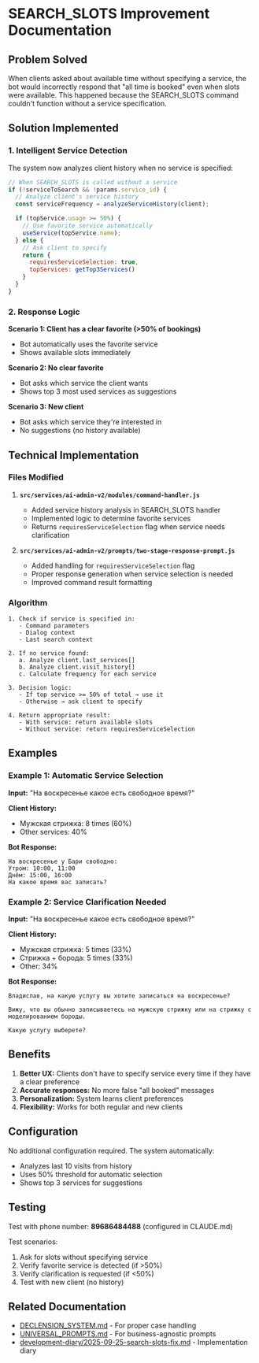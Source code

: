 # SEARCH_SLOTS Improvement Documentation

## Problem Solved

When clients asked about available time without specifying a service, the bot would incorrectly respond that "all time is booked" even when slots were available. This happened because the SEARCH_SLOTS command couldn't function without a service specification.

## Solution Implemented

### 1. Intelligent Service Detection

The system now analyzes client history when no service is specified:

```javascript
// When SEARCH_SLOTS is called without a service
if (!serviceToSearch && !params.service_id) {
  // Analyze client's service history
  const serviceFrequency = analyzeServiceHistory(client);

  if (topService.usage >= 50%) {
    // Use favorite service automatically
    useService(topService.name);
  } else {
    // Ask client to specify
    return {
      requiresServiceSelection: true,
      topServices: getTop3Services()
    }
  }
}
```

### 2. Response Logic

**Scenario 1: Client has a clear favorite (>50% of bookings)**
- Bot automatically uses the favorite service
- Shows available slots immediately

**Scenario 2: No clear favorite**
- Bot asks which service the client wants
- Shows top 3 most used services as suggestions

**Scenario 3: New client**
- Bot asks which service they're interested in
- No suggestions (no history available)

## Technical Implementation

### Files Modified

1. **`src/services/ai-admin-v2/modules/command-handler.js`**
   - Added service history analysis in SEARCH_SLOTS handler
   - Implemented logic to determine favorite services
   - Returns `requiresServiceSelection` flag when service needs clarification

2. **`src/services/ai-admin-v2/prompts/two-stage-response-prompt.js`**
   - Added handling for `requiresServiceSelection` flag
   - Proper response generation when service selection is needed
   - Improved command result formatting

### Algorithm

```
1. Check if service is specified in:
   - Command parameters
   - Dialog context
   - Last search context

2. If no service found:
   a. Analyze client.last_services[]
   b. Analyze client.visit_history[]
   c. Calculate frequency for each service

3. Decision logic:
   - If top service >= 50% of total → use it
   - Otherwise → ask client to specify

4. Return appropriate result:
   - With service: return available slots
   - Without service: return requiresServiceSelection
```

## Examples

### Example 1: Automatic Service Selection

**Input:** "На воскресенье какое есть свободное время?"

**Client History:**
- Мужская стрижка: 8 times (60%)
- Other services: 40%

**Bot Response:**
```
На воскресенье у Бари свободно:
Утром: 10:00, 11:00
Днём: 15:00, 16:00
На какое время вас записать?
```

### Example 2: Service Clarification Needed

**Input:** "На воскресенье какое есть свободное время?"

**Client History:**
- Мужская стрижка: 5 times (33%)
- Стрижка + борода: 5 times (33%)
- Other: 34%

**Bot Response:**
```
Владислав, на какую услугу вы хотите записаться на воскресенье?

Вижу, что вы обычно записываетесь на мужскую стрижку или на стрижку с моделированием бороды.

Какую услугу выберете?
```

## Benefits

1. **Better UX:** Clients don't have to specify service every time if they have a clear preference
2. **Accurate responses:** No more false "all booked" messages
3. **Personalization:** System learns client preferences
4. **Flexibility:** Works for both regular and new clients

## Configuration

No additional configuration required. The system automatically:
- Analyzes last 10 visits from history
- Uses 50% threshold for automatic selection
- Shows top 3 services for suggestions

## Testing

Test with phone number: **89686484488** (configured in CLAUDE.md)

Test scenarios:
1. Ask for slots without specifying service
2. Verify favorite service is detected (if >50%)
3. Verify clarification is requested (if <50%)
4. Test with new client (no history)

## Related Documentation

- [DECLENSION_SYSTEM.md](./DECLENSION_SYSTEM.md) - For proper case handling
- [UNIVERSAL_PROMPTS.md](./UNIVERSAL_PROMPTS.md) - For business-agnostic prompts
- [development-diary/2025-09-25-search-slots-fix.md](./development-diary/2025-09-25-search-slots-fix.md) - Implementation diary